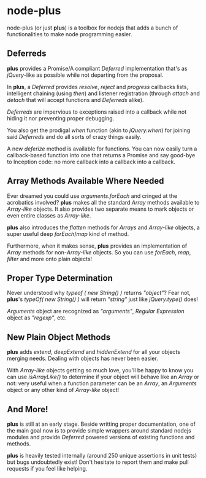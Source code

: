 node-plus
=========
node-plus (or just __plus__) is a toolbox for nodejs that adds a bunch of functionalities to make node programming easier.
## Deferreds

__plus__ provides a Promise/A compliant _Deferred_ implementation that's as _jQuery_-like as possible while not departing from the proposal.

In __plus__, a _Deferred_ provides _resolve_, _reject_ and _progress_ callbacks lists, intelligent chaining (using _then_) and listener registration (through _attach_ and _detach_ that will accept functions and _Deferreds_ alike).

_Deferreds_ are impervious to exceptions raised into a callback while not hiding it nor preventing proper debugging.

You also get the prodigal _when_ function (akin to _jQuery.when_) for joining said _Deferreds_ and do all sorts of crazy things easily.

A new _deferize_ method is available for functions. You can now easily turn a callback-based function into one that returns a Promise and say good-bye to Inception code: no more callback into a callback into a callback.

## Array Methods Available Where Needed

Ever dreamed you could use _arguments.forEach_ and cringed at the acrobatics involved? __plus__ makes all the standard _Array_ methods available to _Array-like_ objects. It also provides two separate means to mark objects or even entire classes as _Array-like_.

__plus__ also introduces the _flatten_ methods for _Arrays_ and _Array-like_ objects, a super useful deep _forEach_/_map_ kind of method.

Furthermore, when it makes sense, __plus__ provides an implementation of _Array_ methods for non-_Array-like_ objects. So you can use _forEach_, _map_, _filter_ and more onto plain objects!

## Proper Type Determination

Never understood why _typeof ( new String() )_ returns _"object"_? Fear not, __plus__'s _typeOf( new String() )_ will return _"string"_ just like _jQuery.type()_ does!

_Arguments_ object are recognized as _"arguments"_, _Regular Expression_ object as _"regexp"_, etc.

## New Plain Object Methods

__plus__ adds _extend_, _deepExtend_ and _hiddenExtend_ for all your objects merging needs. Dealing with objects has never been easier. 

With _Array-like_ objects getting so much love, you'll be happy to know you can use _isArrayLike()_ to determine if your object will behave like an _Array_ or not: very useful when a function parameter can be an _Array_, an _Arguments_ object or any other kind of _Array-like_ object!

## And More!

__plus__ is still at an early stage. Beside writting proper documentation, one of the main goal now is to provide simple wrappers around standard nodejs modules and provide _Deferred_ powered versions of existing functions and methods.

__plus__ is heavily tested internally (around 250 unique assertions in unit tests) but bugs undoubtedly exist! Don't hesitate to report them and make pull requests if you feel like helping.